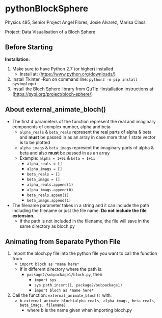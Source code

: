 # pythonBlockSphere

Physics 495, Senior Project
Angel Flores, Josie Alvarez, Marisa Class

Project:
Data Visualisation of a Bloch Sphere

## Before Starting
**Installation:**
1. Make sure to have Python 2.7 (or higher) installed
    - Install at: (https://www.python.org/downloads/)
2. Install Tkinter 
-Run on command line: `python3 -m pip install pysimplegui`
3. Install the Bloch Sphere library from QuTip
-Installation instructions at: (https://pypi.org/project/bloch-sphere/)

## About external_animate_bloch()
- The first 4 parameters of the function represent the real and imaginary components of complex number, alpha and beta
    - `alpha_reals` & `beta_reals` represent the real parts of alpha & beta and **must** be passed in as an array in case more than 1 state vector is to be plotted
    - `alpha_imags` & `beta_imags` represent the imaginary parts of alpha & beta and also **must** be passed in as an array 
    - Example: `alpha = 1+0i` & `beta = 1+1i`
        - `alpha_reals = []`
        - `alpha_imags = []`
        - `beta_reals = []`
        - `beta_imags = []`
        - `alpha_reals.append(1)`
        - `alpha_imags.append(0)`
        - `beta_reals.appen(1)`
        - `beta_imags.append(1)`
- The filename parameter takes in a string and it can include the path including the filename or just the file name. **Do not include the file extension.**
    - if the path is not included in the filename, the file will save in the same directory as bloch.py
## Animating from Separate Python File
1. Import the bloch.py file into the python file you want to call the function from
     - `import bloch as *name here*`
    - If in different directory where the path is: 
        - `package2/subpackage1/bloch.py`, then:
            -  `import sys`
            - `sys.path.insert(1, package2/subpackage1)`
            - `import bloch as *name here*`
2. Call the function: `external_animate_bloch()`
with:
    - `b.external_animate_bloch(alpha_reals, alpha_imags, beta_reals, beta_imags, filename)`
        - where b is the name given when importing bloch.py
            